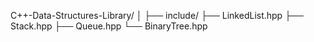 C++-Data-Structures-Library/
│
├── include/
├── LinkedList.hpp
├── Stack.hpp
├── Queue.hpp
└── BinaryTree.hpp


